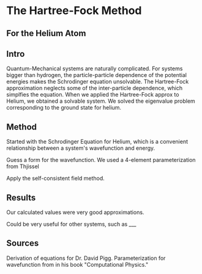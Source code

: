 # The Hartree-Fock Method
## For the Helium Atom

## Intro
Quantum-Mechanical systems are naturally complicated. For systems bigger than hydrogen, the particle-particle dependence of the potential energies makes the Schrodinger equation unsolvable. The Hartree-Fock approximation neglects some of the inter-particle dependence, which simplfies the equation. When we applied the Hartree-Fock approx to Helium, we obtained a solvable system. We solved the eigenvalue problem corresponding to the ground state for helium.

## Method
Started with the Schrodinger Equation for Helium, which is a convenient relationship between a system's wavefunction and energy.

Guess a form for the wavefunction. We used a 4-element parameterization from Thjissel

Apply the self-consistent field method.

## Results
Our calculated values were very good approximations.

Could be very useful for other systems, such as ___

## Sources
Derivation of equations for Dr. David Pigg.
Parameterization for wavefunction from in his book "Computational Physics."
